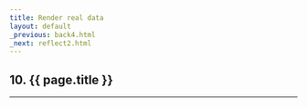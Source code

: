 ```yaml
---
title: Render real data
layout: default
_previous: back4.html
_next: reflect2.html
---
```


## 10. {{ page.title }}

---